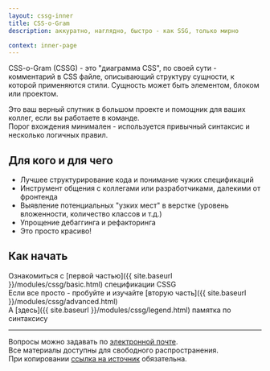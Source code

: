```yaml
---
layout: cssg-inner
title: CSS-o-Gram
description: аккуратно, наглядно, быстро - как SSG, только мирно

context: inner-page
---
```


CSS-o-Gram (CSSG) - это "диаграмма CSS", по своей сути - комментарий в CSS файле, описывающий структуру сущности, к которой применяются стили. Сущность может быть элементом, блоком или проектом.

Это ваш верный спутник в большом проекте и помощник для ваших коллег, если вы работаете в команде.  
Порог вхождения минимален - используется привычный синтаксис и несколько логичных правил.  

## Для кого и для чего

* Лучшее структурирование кода и понимание чужих спецификаций
* Инструмент общения с коллегами или разработчиками, далекими от фронтенда
* Выявление потенциальных "узких мест" в верстке (уровень вложенности, количество классов и т.д.)
* Упрощение дебаггинга и рефакторинга
* Это просто красиво!

## Как начать

Ознакомиться с [первой частью]({{ site.baseurl }}/modules/cssg/basic.html) спецификации CSSG  
Если все просто - пробуйте и изучайте [вторую часть]({{ site.baseurl }}/modules/cssg/advanced.html)  
А [здесь]({{ site.baseurl }}/modules/cssg/legend.html) памятка по синтаксису

-----

Вопросы можно задавать по [электронной почте](mailto:wdybih@gmail.com).  
Все материалы доступны для свободного распространения.  
При копировании [ссылка на источник](https://github.com/XOP/css-o-gram) обязательна.